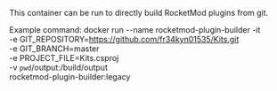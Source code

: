 This container can be run to directly build RocketMod plugins from git.

Example command:
docker run --name rocketmod-plugin-builder -it \
 -e GIT_REPOSITORY=https://github.com/fr34kyn01535/Kits.git \
 -e GIT_BRANCH=master \
 -e PROJECT_FILE=Kits.csproj \
 -v `pwd`/output:/build/output \
 rocketmod-plugin-builder:legacy
